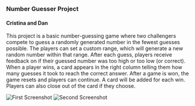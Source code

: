 ### Number Guesser Project
#### Cristina and Dan

This project is a basic number-guessing game where two challengers compete to guess a randomly generated number in the fewest guesses possible. The players can set a custom range, which will generate a new random number within that range. After each guess, players receive feedback on if their guessed number was too high or too low (or correct). When a player wins, a card appears in the right column telling them how many guesses it took to reach the correct answer. After a game is won, the game resets and players can continue. A card will be added for each win. Players can also close out of the card if they choose.

![First Screenshot](https://i.imgur.com/yfIl6lV.png)
![Second Screenshot](https://i.imgur.com/tV0oAMq.png)
